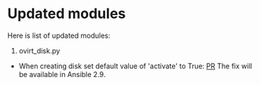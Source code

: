 Updated modules
===============

Here is list of updated modules:

1. ovirt_disk.py

- When creating disk set default value of 'activate' to True: [PR](https://github.com/oVirt/ovirt-ansible-vm-infra/pull/86)
  The fix will be available in Ansible 2.9.

